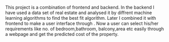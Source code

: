 This project is a combination of frontend and backend. In the backend I have used a data set of real estate and analysed it by diffrent machine learning algorithms to find the best fit algorithm. Later I combined it with frontend to make a user interface through . Now a user can select his/her requirements like no. of bedroom,bathroom, balcony,area etc easily through a webpage and get the predicted cost of the property.
